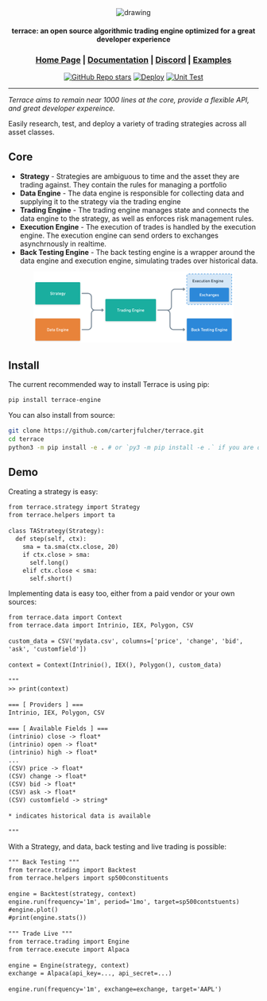<div align="center">

<img src="https://user-images.githubusercontent.com/23005868/207764881-af11b355-6094-4ee3-9855-520b103c5e40.png" alt="drawing" width="300"/>

<h4>terrace: an open source algorithmic trading engine optimized for a great developer experience</h4>

<h3>

[Home Page](https://github.com/carterjfulcher/terrace) | [Documentation](https://carterjfulcher.notion.site/6c249ed1b0bb411b816e65a382ce29ca?v=a92ea23ac1554de49dc38d5a7ca5438e) | [Discord](https://discord.gg/7NnvrG3Rt6) | [Examples](examples)

</h3>

[![GitHub Repo stars](https://img.shields.io/github/stars/carterjfulcher/terrace)](https://github.com/carterjfulcher/terrace/stargazers)
[![Deploy](https://github.com/carterjfulcher/terrace/actions/workflows/prod.yaml/badge.svg)](https://github.com/carterjfulcher/terrace/actions/workflows/prod.yaml)
[![Unit Test](https://github.com/carterjfulcher/terrace/actions/workflows/test.yaml/badge.svg)](https://github.com/carterjfulcher/terrace/actions/workflows/test.yaml)

</div>

<!-- ## Open source algorithmic trading engine, optimizing for a great developer experience. -->

---

_Terrace aims to remain near 1000 lines at the core, provide a flexible API, and great developer expereince._

Easily research, test, and deploy a variety of trading strategies across all asset classes.

## Core

- **Strategy** - Strategies are ambiguous to time and the asset they are trading against. They contain the rules for managing a portfolio
- **Data Engine** - The data engine is responsible for collecting data and supplying it to the strategy via the trading engine
- **Trading Engine** - The trading engine manages state and connects the data engine to the strategy, as well as enforces risk management rules.
- **Execution Engine** - The execution of trades is handled by the execution engine. The execution engine can send orders to exchanges asynchrnously in realtime.
- **Back Testing Engine** - The back testing engine is a wrapper around the data engine and execution engine, simulating trades over historical data.
<div align="center">
  <img src="examples/diagram.png" width="80%">
</div>

<!-- ![](examples/diagram.png) -->

## Install

The current recommended way to install Terrace is using pip:

```bash
pip install terrace-engine
```

You can also install from source:

```bash
git clone https://github.com/carterjfulcher/terrace.git
cd terrace
python3 -m pip install -e . # or `py3 -m pip install -e .` if you are on windows
```

## Demo

Creating a strategy is easy:

```python3
from terrace.strategy import Strategy
from terrace.helpers import ta

class TAStrategy(Strategy):
  def step(self, ctx):
    sma = ta.sma(ctx.close, 20)
    if ctx.close > sma:
      self.long()
    elif ctx.close < sma:
      self.short()
```

Implementing data is easy too, either from a paid vendor or your own sources:

```python3
from terrace.data import Context
from terrace.data import Intrinio, IEX, Polygon, CSV

custom_data = CSV('mydata.csv', columns=['price', 'change', 'bid', 'ask', 'customfield'])

context = Context(Intrinio(), IEX(), Polygon(), custom_data)

"""
>> print(context)

=== [ Providers ] ===
Intrinio, IEX, Polygon, CSV

=== [ Available Fields ] ===
(intrinio) close -> float*
(intrinio) open -> float*
(intrinio) high -> float*
...
(CSV) price -> float*
(CSV) change -> float*
(CSV) bid -> float*
(CSV) ask -> float*
(CSV) customfield -> string*

* indicates historical data is available

"""

```

With a Strategy, and data, back testing and live trading is possible:

```python3
""" Back Testing """
from terrace.trading import Backtest
from terrace.helpers import sp500constituents

engine = Backtest(strategy, context)
engine.run(frequency='1m', period='1mo', target=sp500contstuents)
#engine.plot()
#print(engine.stats())

""" Trade Live """
from terrace.trading import Engine
from terrace.execute import Alpaca

engine = Engine(strategy, context)
exchange = Alpaca(api_key=..., api_secret=...)

engine.run(frequency='1m', exchange=exchange, target='AAPL')

```
